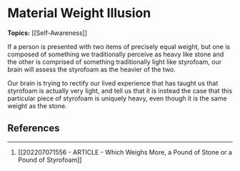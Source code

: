# Material Weight Illusion
**Topics:** [[Self-Awareness]]

If a person is presented with two items of precisely equal weight, but one is composed of something we traditionally perceive as heavy like stone and the other is comprised of something traditionally light like styrofoam, our brain will assess the styrofoam as the heavier of the two.

Our brain is trying to rectify our lived experience that has taught us that styrofoam is actually very light, and tell us that it is instead the case that this particular piece of styrofoam is uniquely heavy, even though it is the same weight as the stone.

## References
---
1. [[202207071556 - ARTICLE - Which Weighs More, a Pound of Stone or a Pound of Styrofoam]]